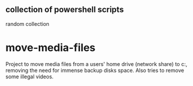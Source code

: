 ## collection of powershell scripts
random collection

# move-media-files
Project to move media files from a users' home drive (network share) to c:, removing the need for immense backup disks space. Also tries to remove some illegal videos.
